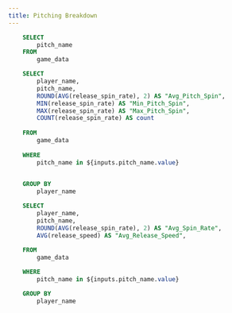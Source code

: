 ```yaml
---
title: Pitching Breakdown
---
```


```sql pitch_names_dropdown
    SELECT 
        pitch_name
    FROM
        game_data
```

<Dropdown 
    data={pitch_names_dropdown} 
    name=pitch_name 
    value=pitch_name 
    title="Select a Pitch Name" 
    defaultValue="Slider"
/>


```sql pitch_spin_agg
    SELECT 
        player_name,
        pitch_name,
        ROUND(AVG(release_spin_rate), 2) AS "Avg_Pitch_Spin", 
        MIN(release_spin_rate) AS "Min_Pitch_Spin", 
        MAX(release_spin_rate) AS "Max_Pitch_Spin", 
        COUNT(release_spin_rate) AS count 
    
    FROM 
        game_data 
    
    WHERE 
        pitch_name in ${inputs.pitch_name.value}
    

    GROUP BY 
        player_name
```

```sql speed_spin_scatter
    SELECT
        player_name,
        pitch_name,
        ROUND(AVG(release_spin_rate), 2) AS "Avg_Spin_Rate",
        AVG(release_speed) AS "Avg_Release_Speed",
    
    FROM 
        game_data

    WHERE 
        pitch_name in ${inputs.pitch_name.value}

    GROUP BY 
        player_name
```



<BarChart 
    data={pitch_spin_agg}
    x=player_name
    y=Avg_Pitch_Spin
/>

<ScatterPlot 
    data={speed_spin_scatter}
    x=Avg_Release_Speed
    y=Avg_Spin_Rate
    series=player_name
/>